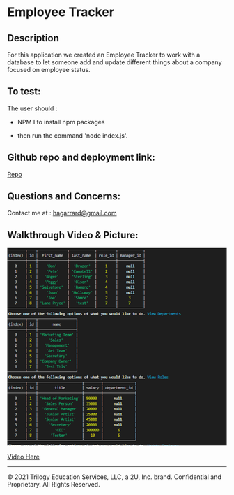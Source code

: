# Employee Tracker

## Description
 For this application we created an Employee Tracker to work with a database to let someone add and update different things about a company focused on employee status.
## To test:

The user should :

  * NPM I to install npm packages

  * then run the command 'node index.js'.

  

## Github repo and deployment link:


<a href="https://github.com/H-garr/Employee-tracker">Repo</a>

## Questions and Concerns:
Contact me at :
<a href="https://hagarrard@gmail.com">hagarrard@gmail.com</a>

## Walkthrough Video & Picture: 

![Pic of Working Site](./assets/pic-of-working-site.png)

<a href="https://drive.google.com/file/d/1CPG3-1X17XvdjIOkgnk-kJdErW5a6jAR/view">Video Here</a>
- - -
© 2021 Trilogy Education Services, LLC, a 2U, Inc. brand. Confidential and Proprietary. All Rights Reserved.